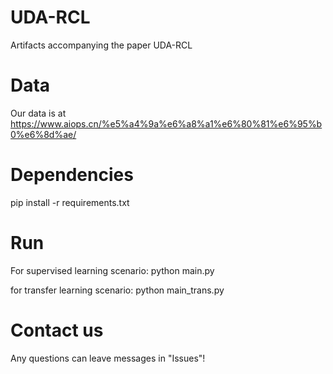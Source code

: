 # UDA-RCL
Artifacts accompanying the paper UDA-RCL

# Data
Our data is at https://www.aiops.cn/%e5%a4%9a%e6%a8%a1%e6%80%81%e6%95%b0%e6%8d%ae/

# Dependencies
pip install -r requirements.txt

# Run
For supervised learning scenario:
python main.py  

for transfer learning scenario:
python main_trans.py

# Contact us
Any questions can leave messages in "Issues"!
